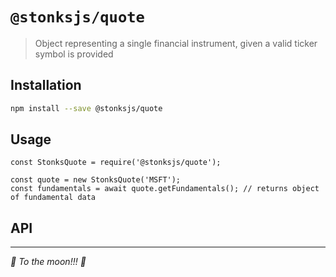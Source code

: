 # `@stonksjs/quote`

> Object representing a single financial instrument, given a valid ticker symbol is provided

## Installation

```bash
npm install --save @stonksjs/quote
```

## Usage

```
const StonksQuote = require('@stonksjs/quote');

const quote = new StonksQuote('MSFT');
const fundamentals = await quote.getFundamentals(); // returns object of fundamental data
```

## API

---

_🚀 To the moon!!! 🚀_
